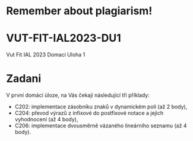 # Remember about plagiarism!

# VUT-FIT-IAL2023-DU1
Vut Fit IAL 2023 Domaci Uloha 1

# Zadani
V první domácí úloze, na Vás čekají následující tři příklady:

- C202: implementace zásobníku znaků v dynamickém poli (až 2 body),
- C204: převod výrazů z infixové do postfixové notace a jejich vyhodnocení (až 4 body),
- C206: implementace dvousměrně vázaného lineárního seznamu (až 4 body).
